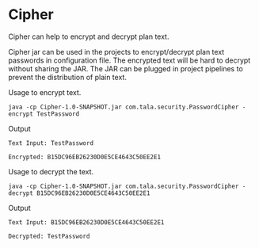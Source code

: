 # Cipher
Cipher can help to encrypt and decrypt plan text.

Cipher jar can be used in the projects to encrypt/decrypt plan text passwords in configuration file.
The encrypted text will be hard to decrypt without sharing the JAR.
The JAR can be plugged in project pipelines to prevent the distribution of plain text. 

Usage to encrypt text.

``java -cp Cipher-1.0-SNAPSHOT.jar com.tala.security.PasswordCipher -encrypt TestPassword``

Output

``Text Input: TestPassword``
 
``Encrypted: B15DC96EB26230D0E5CE4643C50EE2E1``
  
  Usage to decrypt the text.
  
  ``java -cp Cipher-1.0-SNAPSHOT.jar com.tala.security.PasswordCipher -decrypt B15DC96EB26230D0E5CE4643C50EE2E1``
  
  Output
  
  ``Text Input: B15DC96EB26230D0E5CE4643C50EE2E1``
  
  ``Decrypted: TestPassword``